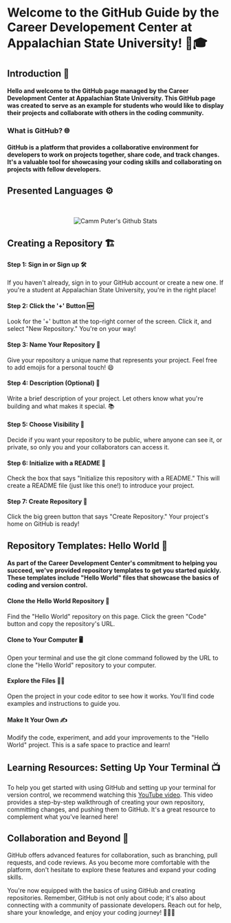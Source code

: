 # Welcome to the GitHub Guide by the Career Developement Center at Appalachian State University! 🚀🎓

## Introduction 👋
#### Hello and welcome to the GitHub page managed by the Career Development Center at Appalachian State University. This GitHub page was created to serve as an example for students who would like to display their projects and collaborate with others in the coding community.

### What is GitHub? 🌐
#### GitHub is a platform that provides a collaborative environment for developers to work on projects together, share code, and track changes. It's a valuable tool for showcasing your coding skills and collaborating on projects with fellow developers.

## Presented Languages ⚙️
<br>
  <p align = "center">
    <img align="center" alt="Camm Puter's Github Stats" src="https://github-readme-stats.vercel.app/api/top-langs/?username=anuraghazra&layout=compact"/>

## Creating a Repository 🏗
#### Step 1: Sign in or Sign up 🛠️
If you haven't already, sign in to your GitHub account or create a new one. If you're a student at Appalachian State University, you're in the right place!
#### Step 2: Click the '+' Button 🆕
Look for the '+' button at the top-right corner of the screen. Click it, and select "New Repository." You're on your way!
#### Step 3: Name Your Repository 📛
Give your repository a unique name that represents your project. Feel free to add emojis for a personal touch! 😄
#### Step 4: Description (Optional) 📝
Write a brief description of your project. Let others know what you're building and what makes it special. 📚
#### Step 5: Choose Visibility 👀
Decide if you want your repository to be public, where anyone can see it, or private, so only you and your collaborators can access it.
#### Step 6: Initialize with a README 📂
Check the box that says "Initialize this repository with a README." This will create a README file (just like this one!) to introduce your project.
#### Step 7: Create Repository 🚀
Click the big green button that says "Create Repository." Your project's home on GitHub is ready!

## Repository Templates: Hello World 👋
#### As part of the Career Development Center's commitment to helping you succeed, we've provided repository templates to get you started quickly. These templates include "Hello World" files that showcase the basics of coding and version control.
#### Clone the Hello World Repository 🧲
Find the "Hello World" repository on this page. Click the green "Code" button and copy the repository's URL.

#### Clone to Your Computer 🖥️
Open your terminal and use the git clone command followed by the URL to clone the "Hello World" repository to your computer.

#### Explore the Files 🕵️‍♀️
Open the project in your code editor to see how it works. You'll find code examples and instructions to guide you.

#### Make It Your Own ✍️
Modify the code, experiment, and add your improvements to the "Hello World" project. This is a safe space to practice and learn!

## Learning Resources: Setting Up Your Terminal 📺
To help you get started with using GitHub and setting up your terminal for version control, we recommend watching this [YouTube video](https://www.youtube.com/watch?v=iv8rSLsi1xo). This video provides a step-by-step walkthrough of creating your own repository, committing changes, and pushing them to GitHub. It's a great resource to complement what you've learned here!

## Collaboration and Beyond 🤝
GitHub offers advanced features for collaboration, such as branching, pull requests, and code reviews. As you become more comfortable with the platform, don't hesitate to explore these features and expand your coding skills.

You're now equipped with the basics of using GitHub and creating repositories. Remember, GitHub is not only about code; it's also about connecting with a community of passionate developers. Reach out for help, share your knowledge, and enjoy your coding journey! 🎉👩‍💻

<!--
**Cmputer/Cmputer** is a ✨ _special_ ✨ repository because its `README.md` (this file) appears on your GitHub profile.
-->
